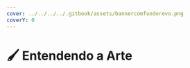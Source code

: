 ```yaml
---
cover: ../../../../.gitbook/assets/bannercomfundorevo.png
coverY: 0
---
```


# 🖌️ Entendendo a Arte

